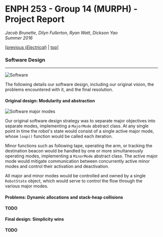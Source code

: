 # ENPH 253 - Group 14 (MURPH) - Project Report
*Jacob Brunette*, *Dilyn Fullerton*, *Ryan Watt*, *Dickson Yao*  
*Summer 2016*

[[previous (*Electrical*)](./ELECTRICAL.md) | [top](./REPORT.md#design)]

### Software Design
---

![Software][head]

The following details our software design, including our original
vision, the problems encountered with it, and the final resolution.

#### Original design: Modularity and abstraction

![Software major modes][modes]

Our original software design strategy was to separate major objectives
into separate modes, implementing a ```MajorMode``` abstract class.
At any single point in time the robot's state would consist of a
single active major mode, whose ```loop()``` function would be called
each iteration.

Minor functions such as following tape, operating the arm, or tracking
the destination beacon would be handled by one or more
simultaneously operating modes, implementing a ```MinorMode``` abstract
class. The active major mode would mitigate communication between
concurrently active minor modes and control their activation and
deactivation. 

All major and minor modes would be controlled and owned by a single
```RobotState``` object, which would serve to control the flow through
the various major modes.

#### Problems: Dynamic allocations and stack-heap collisions
**TODO**

#### Final design: Simplicity wins
**TODO**

[head]: ./.images/software.png
[modes]: ./.images/modes.jpg
